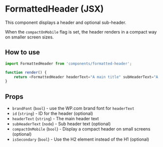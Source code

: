 # FormattedHeader (JSX)

This component displays a header and optional sub-header.

When the `compactOnMobile` flag is set, the header renders in a compact way on smaller screen sizes.

## How to use

```js
import FormattedHeader from 'components/formatted-header';

function render() {
	return <FormattedHeader headerText="A main title" subHeaderText="A main title" />;
}
```

## Props

- `brandFont` (`bool`) - use the WP.com brand font for `headerText`
- `id` (`string`) - ID for the header (optional)
- `headerText` (`string`) - The main header text
- `subHeaderText` (`node`) - Sub header text (optional)
- `compactOnMobile` (`bool`) - Display a compact header on small screens (optional)
- `isSecondary` (`bool`) - Use the H2 element instead of the H1 (optional)

